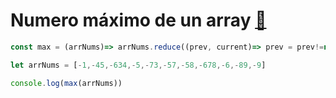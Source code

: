 # Numero máximo de un array [🐾](../main.md)
```javascript
const max = (arrNums)=> arrNums.reduce((prev, current)=> prev = prev!=null? current<prev? prev:current:current,null);

let arrNums = [-1,-45,-634,-5,-73,-57,-58,-678,-6,-89,-9]

console.log(max(arrNums))
```